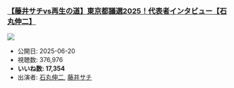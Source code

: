 ### [【藤井サチvs再生の道】東京都議選2025！代表者インタビュー【石丸伸二】](https://www.youtube.com/watch?v=zU6zLhzkdVI)
[![](https://img.youtube.com/vi/zU6zLhzkdVI/sddefault.jpg)](https://www.youtube.com/watch?v=zU6zLhzkdVI)
-   公開日: 2025-06-20
-   視聴数: 376,976
-   **いいね数: 17,354**
-   出演者: [石丸伸二](/rehacq_fan/people/石丸伸二 "wikilink"), [藤井サチ](/rehacq_fan/people/藤井サチ "wikilink")
